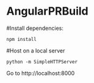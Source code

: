 # AngularPRBuild

#Install dependencies:
```
npm install
```

#Host on a local server
```
python -m SimpleHTTPServer
```

Go to http://localhost:8000